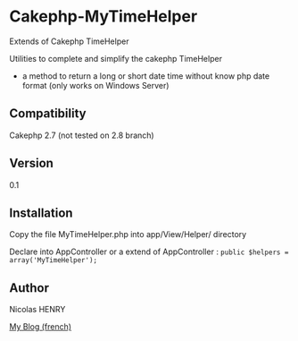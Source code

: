 Cakephp-MyTimeHelper
====================

Extends of Cakephp TimeHelper

Utilities to complete and simplify the cakephp TimeHelper

  - a method to return a long or short date time without know php date format (only works on Windows Server)

Compatibility
----
Cakephp 2.7
(not tested on 2.8 branch)

Version
----

0.1

Installation
--------------

Copy the file MyTimeHelper.php into app/View/Helper/ directory

Declare into AppController or a extend of AppController : `public $helpers = array('MyTimeHelper');`


Author
-------------
Nicolas HENRY

[My Blog (french)](http://www.nicolas-henry.fr)
